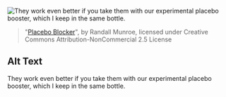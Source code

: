 ![They work even better if you take them with our experimental placebo booster, which I keep in the same bottle.](https://imgs.xkcd.com/comics/placebo_blocker.png)
> "[Placebo Blocker](https://xkcd.com/1526/)", by Randall Munroe, licensed under Creative Commons Attribution-NonCommercial 2.5 License

## Alt Text
They work even better if you take them with our experimental placebo booster, which I keep in the same bottle.
